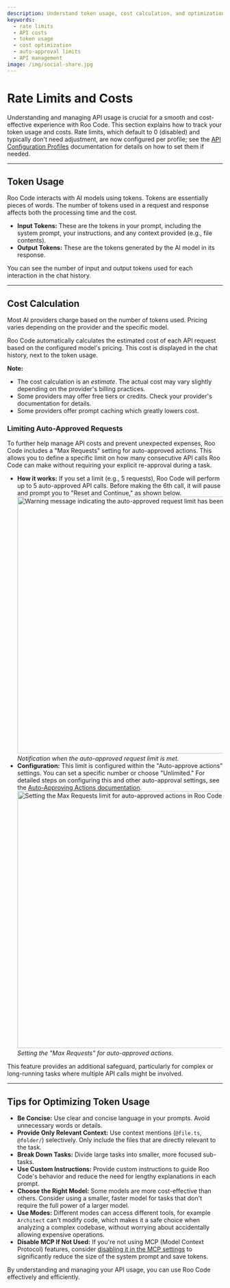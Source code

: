 ```yaml
---
description: Understand token usage, cost calculation, and optimization strategies for Roo Code. Learn how to manage API costs and set request limits effectively.
keywords:
  - rate limits
  - API costs
  - token usage
  - cost optimization
  - auto-approval limits
  - API management
image: /img/social-share.jpg
---
```


# Rate Limits and Costs

Understanding and managing API usage is crucial for a smooth and cost-effective experience with Roo Code. This section explains how to track your token usage and costs. Rate limits, which default to 0 (disabled) and typically don't need adjustment, are now configured per profile; see the [API Configuration Profiles](/features/api-configuration-profiles#creating-a-profile) documentation for details on how to set them if needed.

---

## Token Usage

Roo Code interacts with AI models using tokens. Tokens are essentially pieces of words. The number of tokens used in a request and response affects both the processing time and the cost.

*   **Input Tokens:** These are the tokens in your prompt, including the system prompt, your instructions, and any context provided (e.g., file contents).
*   **Output Tokens:** These are the tokens generated by the AI model in its response.

You can see the number of input and output tokens used for each interaction in the chat history.

---

## Cost Calculation

Most AI providers charge based on the number of tokens used. Pricing varies depending on the provider and the specific model.

Roo Code automatically calculates the estimated cost of each API request based on the configured model's pricing. This cost is displayed in the chat history, next to the token usage.

**Note:**

*   The cost calculation is an *estimate*. The actual cost may vary slightly depending on the provider's billing practices.
*   Some providers may offer free tiers or credits. Check your provider's documentation for details.
*   Some providers offer prompt caching which greatly lowers cost.

### Limiting Auto-Approved Requests

To further help manage API costs and prevent unexpected expenses, Roo Code includes a "Max Requests" setting for auto-approved actions. This allows you to define a specific limit on how many consecutive API calls Roo Code can make without requiring your explicit re-approval during a task.

*   **How it works:** If you set a limit (e.g., 5 requests), Roo Code will perform up to 5 auto-approved API calls. Before making the 6th call, it will pause and prompt you to "Reset and Continue," as shown below.
    <img src="/img/v3.18.0/v3.18.0-1.png" alt="Warning message indicating the auto-approved request limit has been reached." width="600" />
    *Notification when the auto-approved request limit is met.*
*   **Configuration:** This limit is configured within the "Auto-approve actions" settings. You can set a specific number or choose "Unlimited." For detailed steps on configuring this and other auto-approval settings, see the [Auto-Approving Actions documentation](/features/auto-approving-actions).
    <img src="/img/v3.18.0/v3.18.0.png" alt="Setting the Max Requests limit for auto-approved actions in Roo Code settings." width="600" />
    *Setting the "Max Requests" for auto-approved actions.*

This feature provides an additional safeguard, particularly for complex or long-running tasks where multiple API calls might be involved.

---

## Tips for Optimizing Token Usage

*   **Be Concise:** Use clear and concise language in your prompts. Avoid unnecessary words or details.
*   **Provide Only Relevant Context:** Use context mentions (`@file.ts`, `@folder/`) selectively. Only include the files that are directly relevant to the task.
*   **Break Down Tasks:** Divide large tasks into smaller, more focused sub-tasks.
*   **Use Custom Instructions:** Provide custom instructions to guide Roo Code's behavior and reduce the need for lengthy explanations in each prompt.
*   **Choose the Right Model:** Some models are more cost-effective than others. Consider using a smaller, faster model for tasks that don't require the full power of a larger model.
*   **Use Modes:** Different modes can access different tools, for example `Architect` can't modify code, which makes it a safe choice when analyzing a complex codebase, without worrying about accidentally allowing expensive operations.
*   **Disable MCP If Not Used:** If you're not using MCP (Model Context Protocol) features, consider [disabling it in the MCP settings](/features/mcp/using-mcp-in-roo#enabling-or-disabling-mcp-server-creation) to significantly reduce the size of the system prompt and save tokens.

By understanding and managing your API usage, you can use Roo Code effectively and efficiently.